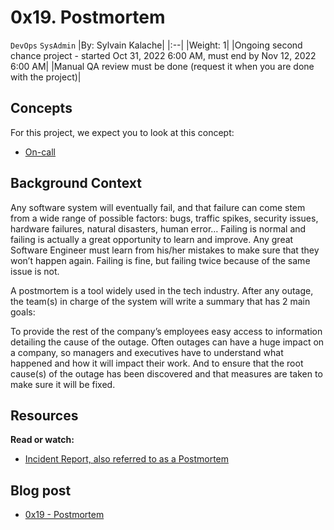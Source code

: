 # 0x19. Postmortem
`DevOps` `SysAdmin`
|By: Sylvain Kalache|
|:--|
|Weight: 1|
|Ongoing second chance project - started Oct 31, 2022 6:00 AM, must end by Nov 12, 2022 6:00 AM|
|Manual QA review must be done (request it when you are done with the project)|

## Concepts
For this project, we expect you to look at this concept:

- [On-call](https://alx-intranet.hbtn.io/concepts/39)

## Background Context

Any software system will eventually fail, and that failure can come stem from a wide range of possible factors: bugs, traffic spikes, security issues, hardware failures, natural disasters, human error… Failing is normal and failing is actually a great opportunity to learn and improve. Any great Software Engineer must learn from his/her mistakes to make sure that they won’t happen again. Failing is fine, but failing twice because of the same issue is not.

A postmortem is a tool widely used in the tech industry. After any outage, the team(s) in charge of the system will write a summary that has 2 main goals:

To provide the rest of the company’s employees easy access to information detailing the cause of the outage. Often outages can have a huge impact on a company, so managers and executives have to understand what happened and how it will impact their work.
And to ensure that the root cause(s) of the outage has been discovered and that measures are taken to make sure it will be fixed.

## Resources
**Read or watch:**

- [Incident Report, also referred to as a Postmortem](https://sysadmincasts.com/episodes/20-how-to-write-an-incident-report-postmortem)

## Blog post
- [0x19 - Postmortem](https://medium.com/@olumidemicheal7/0x19-postmortem-5f366e0b9c36)
